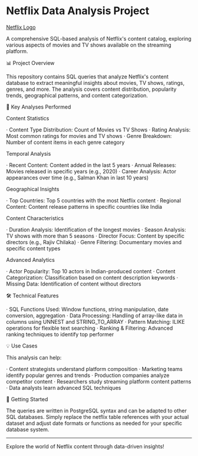 # Netflix Data Analysis Project

[Netflix Logo](https://github.com/Chinedu-analysis/netflix_sql_project/blob/main/logo.png)

A comprehensive SQL-based analysis of Netflix's content catalog, exploring various aspects of movies and TV shows available on the streaming platform.

📊 Project Overview

This repository contains SQL queries that analyze Netflix's content database to extract meaningful insights about movies, TV shows, ratings, genres, and more. The analysis covers content distribution, popularity trends, geographical patterns, and content categorization.

🎯 Key Analyses Performed

Content Statistics

· Content Type Distribution: Count of Movies vs TV Shows
· Rating Analysis: Most common ratings for movies and TV shows
· Genre Breakdown: Number of content items in each genre category

Temporal Analysis

· Recent Content: Content added in the last 5 years
· Annual Releases: Movies released in specific years (e.g., 2020)
· Career Analysis: Actor appearances over time (e.g., Salman Khan in last 10 years)

Geographical Insights

· Top Countries: Top 5 countries with the most Netflix content
· Regional Content: Content release patterns in specific countries like India

Content Characteristics

· Duration Analysis: Identification of the longest movies
· Season Analysis: TV shows with more than 5 seasons
· Director Focus: Content by specific directors (e.g., Rajiv Chilaka)
· Genre Filtering: Documentary movies and specific content types

Advanced Analytics

· Actor Popularity: Top 10 actors in Indian-produced content
· Content Categorization: Classification based on content description keywords
· Missing Data: Identification of content without directors

🛠 Technical Features

· SQL Functions Used: Window functions, string manipulation, date conversion, aggregation
· Data Processing: Handling of array-like data in columns using UNNEST and STRING_TO_ARRAY
· Pattern Matching: ILIKE operations for flexible text searching
· Ranking & Filtering: Advanced ranking techniques to identify top performer

💡 Use Cases

This analysis can help:

· Content strategists understand platform composition
· Marketing teams identify popular genres and trends
· Production companies analyze competitor content
· Researchers study streaming platform content patterns
· Data analysts learn advanced SQL techniques

🚀 Getting Started

The queries are written in PostgreSQL syntax and can be adapted to other SQL databases. Simply replace the netflix table references with your actual dataset and adjust date formats or functions as needed for your specific database system.

---

Explore the world of Netflix content through data-driven insights!
